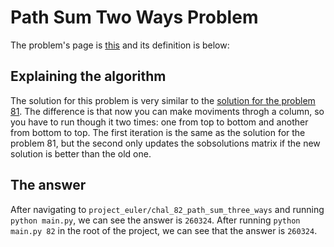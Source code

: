 # Path Sum Two Ways Problem

The problem's page is [this](https://projecteuler.net/problem=82) and its definition is below:

## Explaining the algorithm

The solution for this problem is very similar to the [solution for the problem 81](https://github.com/pedroperrone/project-euler/tree/master/chal_81_path_sum_two_ways). The difference is that now you can make moviments throgh a column, so you have to run though it two times: one from top to bottom and another from bottom to top. The first iteration is the same as the solution for the problem 81, but the second only updates the sobsolutions matrix if the new solution is better than the old one.

## The answer

After navigating to `project_euler/chal_82_path_sum_three_ways` and running `python main.py`, we can see the answer is `260324`.
After running `python main.py 82` in the root of the project, we can see that the answer is `260324`.
